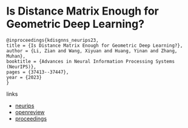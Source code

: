 # Is Distance Matrix Enough for Geometric Deep Learning?

```
@inproceedings{kdisgnns_neurips23,
title = {Is Distance Matrix Enough for Geometric Deep Learning?},
author = {Li, Zian and Wang, Xiyuan and Huang, Yinan and Zhang, Muhan},
booktitle = {Advances in Neural Information Processing Systems (NeurIPS)},
pages = {37413--37447},
year = {2023}
}
```

links
- [neurips](https://nips.cc/Conferences/2023/Schedule?showEvent=71685)
- [openreview](https://openreview.net/forum?id=QwQ5HhhSNo)
- [proceedings](https://papers.nips.cc//paper_files/paper/2023/hash/75f1a165c7561e028c41d42fa6286a76-Abstract-Conference.html)
